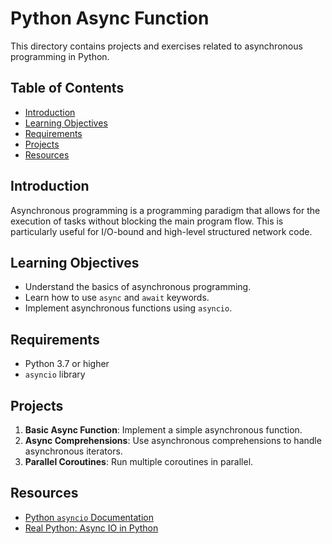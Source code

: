# Python Async Function

This directory contains projects and exercises related to asynchronous programming in Python.

## Table of Contents

- [Introduction](#introduction)
- [Learning Objectives](#learning-objectives)
- [Requirements](#requirements)
- [Projects](#projects)
- [Resources](#resources)

## Introduction

Asynchronous programming is a programming paradigm that allows for the execution of tasks without blocking the main program flow. This is particularly useful for I/O-bound and high-level structured network code.

## Learning Objectives

- Understand the basics of asynchronous programming.
- Learn how to use `async` and `await` keywords.
- Implement asynchronous functions using `asyncio`.

## Requirements

- Python 3.7 or higher
- `asyncio` library

## Projects

1. **Basic Async Function**: Implement a simple asynchronous function.
2. **Async Comprehensions**: Use asynchronous comprehensions to handle asynchronous iterators.
3. **Parallel Coroutines**: Run multiple coroutines in parallel.

## Resources

- [Python `asyncio` Documentation](https://docs.python.org/3/library/asyncio.html)
- [Real Python: Async IO in Python](https://realpython.com/async-io-python/)
